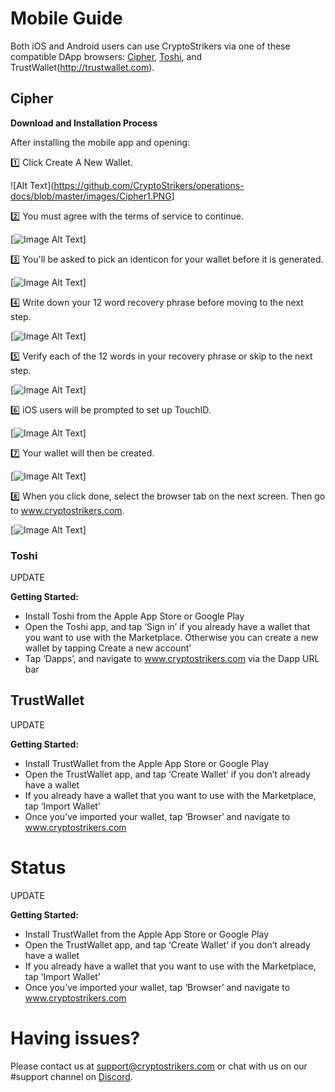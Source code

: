 # Mobile Guide 

Both iOS and Android users can use CryptoStrikers via one of these compatible DApp browsers: [Cipher](https://www.cipherbrowser.com), [Toshi](https://www.toshi.org), and TrustWallet(http://trustwallet.com). 

## Cipher

**Download and Installation Process**

After installing the mobile app and opening:

1️⃣ Click Create A New Wallet.

![Alt Text](https://github.com/CryptoStrikers/operations-docs/blob/master/images/Cipher1.PNG]

2️⃣ You must agree with the terms of service to continue.

[![Image Alt Text](https://github.com/CryptoStrikers/operations-docs/blob/master/images/cipher2.png)]

3️⃣ You'll be asked to pick an identicon for your wallet before it is generated.

[![Image Alt Text](https://github.com/CryptoStrikers/operations-docs/blob/master/images/cipher2a.png)]

4️⃣ Write down your 12 word recovery phrase before moving to the next step.

[![Image Alt Text](https://github.com/CryptoStrikers/operations-docs/blob/master/images/cipher3.png)]

5️⃣ Verify each of the 12 words in your recovery phrase or skip to the next step.

[![Image Alt Text](https://github.com/CryptoStrikers/operations-docs/blob/master/images/cipher4a.png)]

6️⃣ iOS users will be prompted to set up TouchID.

[![Image Alt Text](https://github.com/CryptoStrikers/operations-docs/blob/master/images/cipher4b.png)]

7️⃣ Your wallet will then be created. 

[![Image Alt Text](https://github.com/CryptoStrikers/operations-docs/blob/master/images/cipher5.png)]

8️⃣ When you click done, select the browser tab on the next screen. Then go to www.cryptostrikers.com.

[![Image Alt Text](https://github.com/CryptoStrikers/operations-docs/blob/master/images/cipher6.png)]

### Toshi

UPDATE                                                

**Getting Started:**

* Install Toshi from the Apple App Store or Google Play
* Open the Toshi app, and tap ‘Sign in’ if you already have a wallet that you want to use with the Marketplace. Otherwise you can create a new wallet by tapping Create a new account’
* Tap ‘Dapps’, and navigate to www.cryptostrikers.com via the Dapp URL bar











## TrustWallet

UPDATE                                                    

**Getting Started:**

* Install TrustWallet from the Apple App Store or Google Play
* Open the TrustWallet app, and tap ‘Create Wallet’ if you don’t already have a wallet
* If you already have a wallet that you want to use with the Marketplace, tap ‘Import Wallet’
* Once you’ve imported your wallet, tap ‘Browser’ and navigate to www.cryptostrikers.com

# Status

UPDATE                                                    

**Getting Started:**

* Install TrustWallet from the Apple App Store or Google Play
* Open the TrustWallet app, and tap ‘Create Wallet’ if you don’t already have a wallet
* If you already have a wallet that you want to use with the Marketplace, tap ‘Import Wallet’
* Once you’ve imported your wallet, tap ‘Browser’ and navigate to www.cryptostrikers.com


# Having issues?

Please contact us at support@cryptostrikers.com or chat with us on our #support channel on [Discord](https://discord.gg/7CSBBBb).
